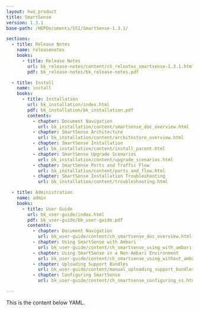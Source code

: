 ```yaml
---
layout: hwx_product
title: SmartSense
version: 1.3.1
base-path: /HDPDocuments/SS1/SmartSense-1.3.1/

sections:
  - title: Release Notes
    name: releasenotes
    books:
      - title: Release Notes
        url: bk_release-notes/content/ch_relnotes_smartsense-1.3.1.html
        pdf: bk_release-notes/bk_release-notes.pdf

  - title: Install
    name: install
    books:
      - title: Installation
        url: bk_installation/index.html
        pdf: bk_installation/bk_installation.pdf
        contents:
          - chapter: Document Navigation
            url: bk_installation/content/smartsense_doc_overview.html
          - chapter: SmartSense Architecture
            url: bk_installation/content/architecture_overview.html
          - chapter: SmartSense Installation
            url: bk_installation/content/install_parent.html
          - chapter: SmartSense Upgrade Scenarios
            url: bk_installation/content/upgrade_scenarios.html
          - chapter: SmartSense Ports and Traffic Flow
            url: bk_installation/content/ports_and_flow.html
          - chapter: SmartSense Installation Troubleshooting
            url: bk_installation/content/troubleshooting.html

  - title: Administration
    name: admin
    books:
      - title: User Guide
        url: bk_user-guide/index.html
        pdf: bk_user-guide/bk_user-guide.pdf
        contents:
          - chapter: Document Navigation
            url: bk_user-guide/content/ch_smartsense_doc_overview.html
          - chapter: Using SmartSense with Ambari
            url: bk_user-guide/content/ch_smartsense_using_with_ambari.html
          - chapter: Using SmartSense in a Non-Ambari Environment
            url: bk_user-guide/content/ch_smartsense_using_without_ambari.html
          - chapter: Uploading Support Bundles
            url: bk_user-guide/content/manual_uploading_support_bundles.html
          - chapter: Configuring SmartSense
            url: bk_user-guide/content/ch_smartsense_configuring_ss.html

---
```


This is the content below YAML.
